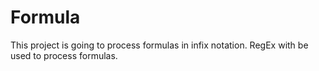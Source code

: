 # Formula
This project is going to process formulas in infix notation.
RegEx with be used to process formulas.